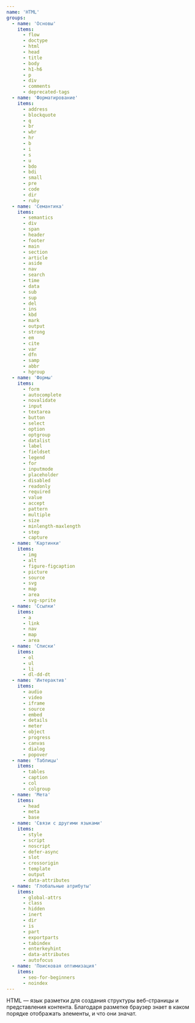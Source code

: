 ```yaml
---
name: 'HTML'
groups:
  - name: 'Основы'
    items:
      - flow
      - doctype
      - html
      - head
      - title
      - body
      - h1-h6
      - p
      - div
      - comments
      - deprecated-tags
  - name: 'Форматирование'
    items:
      - address
      - blockquote
      - q
      - br
      - wbr
      - hr
      - b
      - i
      - s
      - u
      - bdo
      - bdi
      - small
      - pre
      - code
      - dir
      - ruby
  - name: 'Семантика'
    items:
      - semantics
      - div
      - span
      - header
      - footer
      - main
      - section
      - article
      - aside
      - nav
      - search
      - time
      - data
      - sub
      - sup
      - del
      - ins
      - kbd
      - mark
      - output
      - strong
      - em
      - cite
      - var
      - dfn
      - samp
      - abbr
      - hgroup
  - name: 'Формы'
    items:
      - form
      - autocomplete
      - novalidate
      - input
      - textarea
      - button
      - select
      - option
      - optgroup
      - datalist
      - label
      - fieldset
      - legend
      - for
      - inputmode
      - placeholder
      - disabled
      - readonly
      - required
      - value
      - accept
      - pattern
      - multiple
      - size
      - minlength-maxlength
      - step
      - capture
  - name: 'Картинки'
    items:
      - img
      - alt
      - figure-figcaption
      - picture
      - source
      - svg
      - map
      - area
      - svg-sprite
  - name: 'Ссылки'
    items:
      - a
      - link
      - nav
      - map
      - area
  - name: 'Списки'
    items:
      - ol
      - ul
      - li
      - dl-dd-dt
  - name: 'Интерактив'
    items:
      - audio
      - video
      - iframe
      - source
      - embed
      - details
      - meter
      - object
      - progress
      - canvas
      - dialog
      - popover
  - name: 'Таблицы'
    items:
      - tables
      - caption
      - col
      - colgroup
  - name: 'Мета'
    items:
      - head
      - meta
      - base
  - name: 'Связи с другими языками'
    items:
      - style
      - script
      - noscript
      - defer-async
      - slot
      - crossorigin
      - template
      - output
      - data-attributes
  - name: 'Глобальные атрибуты'
    items:
      - global-attrs
      - class
      - hidden
      - inert
      - dir
      - is
      - part
      - exportparts
      - tabindex
      - enterkeyhint
      - data-attributes
      - autofocus
  - name: 'Поисковая оптимизация'
    items:
      - seo-for-beginners
      - noindex
---
```


HTML — язык разметки для создания структуры веб-страницы и представления контента. Благодаря разметке браузер знает в каком порядке отображать элементы, и что они значат.
